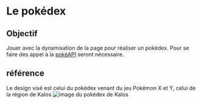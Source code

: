 # Le pokédex

## Objectif 

Jouer avec la dynamisation de la page pour réaliser un pokédex. Pour se faire des appel à la [pokéAPI]() seront nécessaire.

## référence

Le design visé est celui du pokédex venant du jeu Pokémon X et Y, celui de la région de Kalos
![image du pokédex de Kalos](https://encrypted-tbn0.gstatic.com/images?q=tbn:ANd9GcSD5qMl94HwqRHex1SNU-ZIFi_EOSa4L9nX8o4lA_S0CxSFkHIPpuYS0fv-PA_ubRwkXTA&usqp=CAU)
